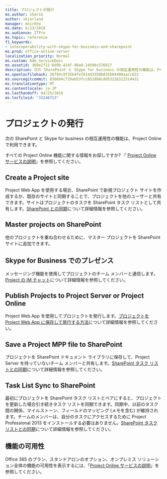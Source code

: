 ```yaml
---
title: プロジェクトの発行
ms.author: sharik
author: skjerland
manager: mnirkhe
ms.date: 6/13/2018
ms.audience: ITPro
ms.topic: reference
f1_keywords:
- interoperability-with-skype-for-business-and-sharepoint
ms.prod: office-online-server
localization_priority: Normal
ms.custom: Adm_ServiceDesc
ms.assetid: 369e2f21-6d9b-414f-98a8-14590c576817
description: 次の SharePoint と Skype for business の相互運用性の機能は、Project Online で利用できます。
ms.openlocfilehash: 26794c9f3564fef01443350b035b04498aacc622
ms.sourcegitcommit: 830694c729ab53fcc8518b0cdd5322b322514431
ms.translationtype: MT
ms.contentlocale: ja-JP
ms.lasthandoff: 04/25/2019
ms.locfileid: "33246713"
---
```

# <a name="project-publishing"></a>プロジェクトの発行

次の SharePoint と Skype for business の相互運用性の機能は、Project Online で利用できます。
  
すべての Project Online 機能に関する情報をお探しですか? 「 [Project Online サービスの説明](project-online-service-description.md)」を参照してください。
  
## <a name="create-a-project-site"></a>Create a Project site
<a name="bkmk_CreateProjectsite"> </a>

Project Web App を使用する場合、SharePoint で新規プロジェクト サイトを作成するか、既存のサイトと同期することで、プロジェクトを他のユーザーと共有できます。サイトはプロジェクトのタスクを SharePoint タスク リストとして共有します。[SharePoint との同期](https://go.microsoft.com/fwlink/p/?LinkId=271352)について詳細情報を参照してください。
  
## <a name="master-projects-on-sharepoint"></a>Master projects on SharePoint
<a name="bkmk_MasterprojectsonSharePoint"> </a>

他のプロジェクトを重ね合わせるために、マスター プロジェクトを SharePoint サイトに追加できます。 
  
## <a name="presence-with-skype-for-business"></a>Skype for Business でのプレゼンス
<a name="bkmk_PresencewithLync"> </a>

メッセージング機能を使用してプロジェクトのチーム メンバーと通信します。[Project の IM チャット](https://go.microsoft.com/fwlink/p/?LinkId=271351)について詳細情報を参照してください。
  
## <a name="publish-projects-to-project-server-or-project-online"></a>Publish Projects to Project Server or Project Online
<a name="bkmk_PublishProjectstoServerOnline"> </a>

Project Web App を使用してプロジェクトを発行します。[プロジェクトを Project Web App に保存して発行する方法](https://go.microsoft.com/fwlink/p/?LinkId=271354)について詳細情報を参照してください。
  
## <a name="save-a-project-mpp-file-to-sharepoint"></a>Save a Project MPP file to SharePoint
<a name="bkmk_SavefiletoSharePoint"> </a>

プロジェクトを SharePoint ドキュメント ライブラリに保存して、Project Server を持っていないチーム メンバーと共有します。[SharePoint タスク リストとの同期](https://go.microsoft.com/fwlink/p/?LinkId=271353)について詳細情報を参照してください。
  
## <a name="task-list-sync-to-sharepoint"></a>Task List Sync to SharePoint
<a name="bkmk_TaskListSynctoSharePoint"> </a>

最初にプロジェクトを SharePoint タスク リストとペアにすると、プロジェクトを更新した場合引き続きタスク リストを同期できます。同期中、以前のタスク間の関係、マイルストーン、フィールドのマッピング (メモを含む) が維持されます。チームのメンバーは、自分のタスクにアクセスするために Project Professional 2013 をインストールする必要はありません。[SharePoint タスク リストとの同期](https://go.microsoft.com/fwlink/p/?LinkId=271353)について詳細情報を参照してください。
  
## <a name="feature-availability"></a>機能の可用性
<a name="bkmk_TaskListSynctoSharePoint"> </a>

Office 365 のプラン、スタンドアロンのオプション、オンプレミス ソリューション全体の機能の可用性を表示するには、「[Project Online サービスの説明](project-online-service-description.md)」を参照してください。
  

